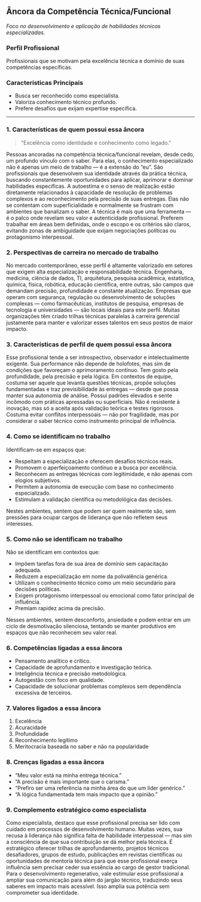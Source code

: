## **Âncora da Competência Técnica/Funcional**
*Foco no desenvolvimento e aplicação de habilidades técnicas especializadas.*

### **Perfil Profissional**
Profissionais que se motivam pela excelência técnica e domínio de suas competências específicas.

### **Características Principais**
* Busca ser reconhecido como especialista.
* Valoriza conhecimento técnico profundo.
* Prefere desafios que exijam expertise específica.

---

### **1. Características de quem possui essa âncora**
> “Excelência como identidade e conhecimento como legado.”

Pessoas ancoradas na competência técnica/funcional revelam, desde cedo, um profundo vínculo com o saber. Para elas, o conhecimento especializado não é apenas um meio de trabalho — é a extensão do “eu”. São profissionais que desenvolvem sua identidade através da prática técnica, buscando constantemente oportunidades para aplicar, aprimorar e dominar habilidades específicas. A autoestima e o senso de realização estão diretamente relacionados à capacidade de resolução de problemas complexos e ao reconhecimento pela precisão de suas entregas. Elas não se contentam com superficialidade e normalmente se frustram com ambientes que banalizam o saber. A técnica é mais que uma ferramenta — é o palco onde revelam seu valor e autenticidade profissional. Preferem trabalhar em áreas bem definidas, onde o escopo e os critérios são claros, evitando zonas de ambiguidade que exijam negociações políticas ou protagonismo interpessoal.

### **2. Perspectivas de carreira no mercado de trabalho**
No mercado contemporâneo, esse perfil é altamente valorizado em setores que exigem alta especialização e responsabilidade técnica. Engenharia, medicina, ciência de dados, TI, arquitetura, pesquisa acadêmica, estatística, química, física, robótica, educação científica, entre outras, são campos que demandam precisão, profundidade e constante atualização. Empresas que operam com segurança, regulação ou desenvolvimento de soluções complexas — como farmacêuticas, institutos de pesquisa, empresas de tecnologia e universidades — são locais ideais para este perfil. Muitas organizações têm criado trilhas técnicas paralelas à carreira gerencial justamente para manter e valorizar esses talentos em seus postos de maior impacto.

### **3. Características de perfil de quem possui essa âncora**
Esse profissional tende a ser introspectivo, observador e intelectualmente exigente. Sua performance não depende de holofotes, mas sim de condições que favoreçam o aprimoramento contínuo. Tem gosto pela profundidade, pela precisão e pela lógica. Em contextos de equipe, costuma ser aquele que levanta questões técnicas, propõe soluções fundamentadas e traz previsibilidade às entregas — desde que possa manter sua autonomia de análise. Possui padrões elevados e sente incômodo com práticas apressadas ou superficiais. Não é resistente à inovação, mas só a aceita após validação teórica e testes rigorosos. Costuma evitar conflitos interpessoais — não por fragilidade, mas por considerar o saber técnico como instrumento principal de influência.

### **4. Como se identificam no trabalho**
Identificam-se em espaços que:
* Respeitam a especialização e oferecem desafios técnicos reais.
* Promovem o aperfeiçoamento contínuo e a busca por excelência.
* Reconhecem as entregas técnicas com legitimidade, e não apenas com elogios subjetivos.
* Permitem a autonomia de execução com base no conhecimento especializado.
* Estimulam a validação científica ou metodológica das decisões.

Nestes ambientes, sentem que podem ser quem realmente são, sem pressões para ocupar cargos de liderança que não refletem seus interesses.

### **5. Como não se identificam no trabalho**
Não se identificam em contextos que:
* Impõem tarefas fora de sua área de domínio sem capacitação adequada.
* Reduzem a especialização em nome da polivalência genérica.
* Utilizam o conhecimento técnico como um meio secundário para decisões políticas.
* Exigem protagonismo interpessoal ou emocional como fator principal de influência.
* Premiam rapidez acima da precisão.

Nesses ambientes, sentem desconforto, ansiedade e podem entrar em um ciclo de desmotivação silenciosa, tentando se manter produtivos em espaços que não reconhecem seu valor real.

### **6. Competências ligadas a essa âncora**
* Pensamento analítico e crítico.
* Capacidade de aprofundamento e investigação teórica.
* Inteligência técnica e precisão metodológica.
* Autogestão com foco em qualidade.
* Capacidade de solucionar problemas complexos sem dependência excessiva de terceiros.

### **7. Valores ligados a essa âncora**
1.  Excelência
2.  Acuracidade
3.  Profundidade
4.  Reconhecimento legítimo
5.  Meritocracia baseada no saber e não na popularidade

### **8. Crenças ligadas a essa âncora**
* “Meu valor está na minha entrega técnica.”
* “A precisão é mais importante que o carisma.”
* “Prefiro ser uma referência na minha área do que um líder genérico.”
* “A lógica fundamentada tem mais impacto que a opinião.”

### **9. Complemento estratégico como especialista**
Como especialista, destaco que esse profissional precisa ser lido com cuidado em processos de desenvolvimento humano. Muitas vezes, sua recusa à liderança não significa falta de habilidade interpessoal — mas sim a consciência de que sua contribuição se dá melhor pela técnica. É estratégico oferecer trilhas de aprofundamento, projetos técnicos desafiadores, grupos de estudo, publicações em revistas científicas ou oportunidades de mentoria técnica para que esse profissional exerça influência sem precisar ceder sua essência ao cargo de gestor tradicional. Para o desenvolvimento regenerativo, vale estimular esse profissional a ampliar sua comunicação para além do jargão técnico, traduzindo seus saberes em impacto mais acessível. Isso amplia sua potência sem comprometer sua identidade.